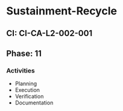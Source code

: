# Sustainment-Recycle

## CI: CI-CA-L2-002-001
## Phase: 11

### Activities
- Planning
- Execution
- Verification
- Documentation
